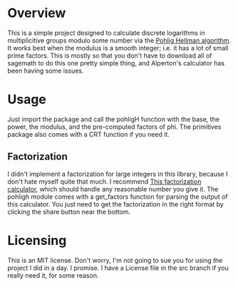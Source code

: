 # Overview
This is a simple project designed to calculate discrete logarithms in multiplicitive groups modulo some number via the <a href="https://en.wikipedia.org/wiki/Pohlig%E2%80%93Hellman_algorithm">Pohlig Hellman algorithm</a>. It works best when the modulus is a smooth integer; i.e. it has a lot of small prime factors. This is mostly so that you don't have to download all of sagemath to do this one pretty simple thing, and Alperton's calculator has been having some issues.

# Usage
Just import the package and call the pohligH function with the base, the power, the modulus, and the pre-computed factors of phi. The primitives package also comes with a CRT function if you need it.

## Factorization
I didn't implement a factorization for large integers in this library, because I don't hate myself quite that much. I recommend <a href="https://www.alpertron.com.ar/ECM.HTM">This factorization calculator</a>, which should handle any reasonable number you give it. The pohligh module comes with a get_factors function for parsing the output of this calculator. You just need to get the factorization in the right format by clicking the share button near the bottom.

# Licensing
This is an MIT license. Don't worry, I'm not going to sue you for using the project I did in a day. I promise. I have a License file in the src branch if you really need it, for some reason.